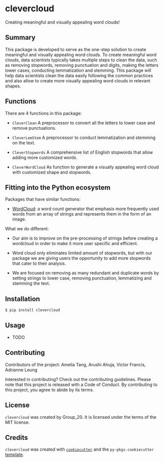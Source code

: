 # clevercloud

Creating meaningful and visually appealing word clouds! 

## Summary

This package is developed to serve as the one-step solution to create meaningful and visually appealing word clouds. To create meaningful word clouds, data scientists typically takes multiple steps to clean the data, such as removing stopwords, removing punctuation and digits, making the letters lower cases, conducting lemmatization and stemming. This package will help data scientists clean the data easily following the common practices and also allow to create more visually appealing word clouds in relevant shapes.  

## Functions

There are 4 functions in this package:

-   `CleverClean` A preprocessor to convert all the letters to lower case and remove punctuations.

-   `CleverLemStem` A preprocessor to conduct lemmatization and stemming on the text.

-   `CleverStopwords` A comprehensive list of English stopwords that allow adding more customized words.

-   `CleverWordCloud` As function to generate a visually appealing word cloud with customized shape and stopwords.

## Fitting into the Python ecosystem

Packages that have similar functions:

- [WordCloud](https://github.com/amueller/word_cloud): a word count generator that emphasis more frequently used words from an array of strings and represents them in the form of an image. 

What we do different: 

- Our aim is to improve on the pre-processing of strings before creating a wordcloud in order to make it more user specific and efficient.

- Word cloud only eliminates limited amount of stopwords, but with our package we are giving users the opportunity to add more stopwords that cater to their analysis.

- We are focused on removing as many redundant and duplicate words by setting strings to lower case, removing punctuation, lemmatizing and stemming the text. 


## Installation

``` bash
$ pip install clevercloud
```

## Usage

-   TODO

## Contributing

Contributors of the project: Amelia Tang, Arushi Ahuja, Victor Francis, Adrianne Leung

Interested in contributing? Check out the contributing guidelines. Please note that this project is released with a Code of Conduct. By contributing to this project, you agree to abide by its terms.

## License

`clevercloud` was created by Group_20. It is licensed under the terms of the MIT license.

## Credits

`clevercloud` was created with [`cookiecutter`](https://cookiecutter.readthedocs.io/en/latest/) and the `py-pkgs-cookiecutter` [template](https://github.com/py-pkgs/py-pkgs-cookiecutter).
